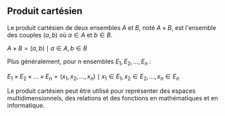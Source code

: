 ## Produit cartésien

Le produit cartésien de deux ensembles $A$ et $B$, noté $A \times B$, est l'ensemble des couples $(a, b)$ où $a \in A$ et $b \in B$.

$A \times B = {(a, b) \mid a \in A, b \in B}$

Plus généralement, pour $n$ ensembles $E_1, E_2, \dots, E_n$ :

$E_1 \times E_2 \times \dots \times E_n = {(x_1, x_2, \dots, x_n) \mid x_1 \in E_1, x_2 \in E_2, \dots, x_n \in E_n}$

Le produit cartésien peut être utilisé pour représenter des espaces multidimensionnels, des relations et des fonctions en mathématiques et en informatique.
